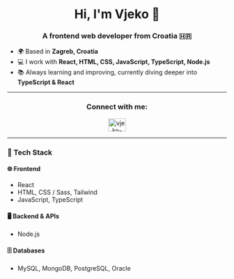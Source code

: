 <h1 align="center">Hi, I'm Vjeko 👋</h1>
<h3 align="center">A frontend web developer from Croatia 🇭🇷</h3>

- 🌍 Based in **Zagreb, Croatia**
- 💻 I work with **React, HTML, CSS, JavaScript, TypeScript, Node.js**
- 📚 Always learning and improving, currently diving deeper into **TypeScript & React**

---

<h3 align="center">Connect with me:</h3>
<p align="center">
  <a href="https://linkedin.com/in/vjeko-boras" target="_blank">
    <img align="center" src="https://raw.githubusercontent.com/rahuldkjain/github-profile-readme-generator/master/src/images/icons/Social/linked-in-alt.svg" alt="vjeko-boras" height="30" width="40" />
  </a>
</p>

---

### 🧰 Tech Stack

#### 🌐 Frontend
- React
- HTML, CSS / Sass, Tailwind
- JavaScript, TypeScript

#### 🖥️ Backend & APIs
- Node.js

#### 🗄️ Databases
- MySQL, MongoDB, PostgreSQL, Oracle
